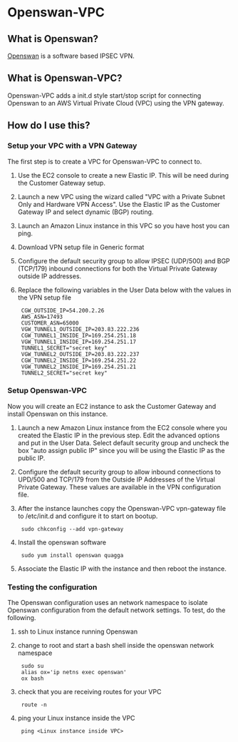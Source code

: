 # Openswan-VPC
## What is Openswan?
<a href="https://www.openswan.org/projects/openswan">Openswan</a> is a software based IPSEC VPN. 
## What is Openswan-VPC?
Openswan-VPC adds a init.d style start/stop script for connecting Openswan to an AWS Virtual Private Cloud (VPC) using the VPN gateway.

## How do I use this?
### Setup your VPC with a VPN Gateway
The first step is to create a VPC for Openswan-VPC to connect to.

1. Use the EC2 console to create a new Elastic IP. This will be need during the Customer Gateway setup.
2. Launch a new VPC using the wizard called "VPC with a Private Subnet Only and Hardware VPN Access". Use the Elastic IP as the Customer Gateway IP and select dynamic (BGP) routing.
3. Launch an Amazon Linux instance in this VPC so you have host you can ping.
4. Download VPN setup file in Generic format
5. Configure the default security group to allow IPSEC (UDP/500) and BGP (TCP/179) inbound connections for both the Virtual Private Gateway outside IP addresses.
6. Replace the following variables in the User Data below with the values in the VPN setup file

        CGW_OUTSIDE_IP=54.200.2.26
        AWS_ASN=17493
        CUSTOMER_ASN=65000
        VGW_TUNNEL1_OUTSIDE_IP=203.83.222.236
        CGW_TUNNEL1_INSIDE_IP=169.254.251.18
        VGW_TUNNEL1_INSIDE_IP=169.254.251.17
        TUNNEL1_SECRET="secret key"
        VGW_TUNNEL2_OUTSIDE_IP=203.83.222.237
        CGW_TUNNEL2_INSIDE_IP=169.254.251.22
        VGW_TUNNEL2_INSIDE_IP=169.254.251.21
        TUNNEL2_SECRET="secret key"

### Setup Openswan-VPC
Now you will create an EC2 instance to ask the Customer Gateway and install Openswan on this instance.

1. Launch a new Amazon Linux instance from the EC2 console where you created the Elastic IP in the previous step. Edit the advanced options and put in the User Data. Select default security group and uncheck the box "auto assign public IP" since you will be using the Elastic IP as the public IP.
2. Configure the default security group to allow inbound connections to UPD/500 and TCP/179 from the Outside IP Addresses of the Virtual Private Gateway. These values are available in the VPN configuration file.
3. After the instance launches copy the Openswan-VPC vpn-gateway file to /etc/init.d and configure it to start on bootup.

        sudo chkconfig --add vpn-gateway

4. Install the openswan software

        sudo yum install openswan quagga

5. Associate the Elastic IP with the instance and then reboot the instance.

### Testing the configuration
The Openswan configuration uses an network namespace to isolate Openswan configuration from the default network settings. 
To test, do the following.

1. ssh to Linux instance running Openswan
2. change to root and start a bash shell inside the openswan network namespace

        sudo su
        alias ox='ip netns exec openswan'
        ox bash

3. check that you are receiving routes for your VPC

        route -n 

4. ping your Linux instance inside the VPC

        ping <Linux instance inside VPC>
